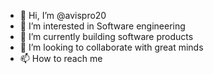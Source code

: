 <ul>
  <li>👋 Hi, I’m @avispro20</li>
  <li>👀 I’m interested in Software engineering</li>
  <li>🌱 I’m currently building software products</li>
  <li>💞️ I’m looking to collaborate with great minds</li>
  <li>📫 How to reach me</li>
</ul>
